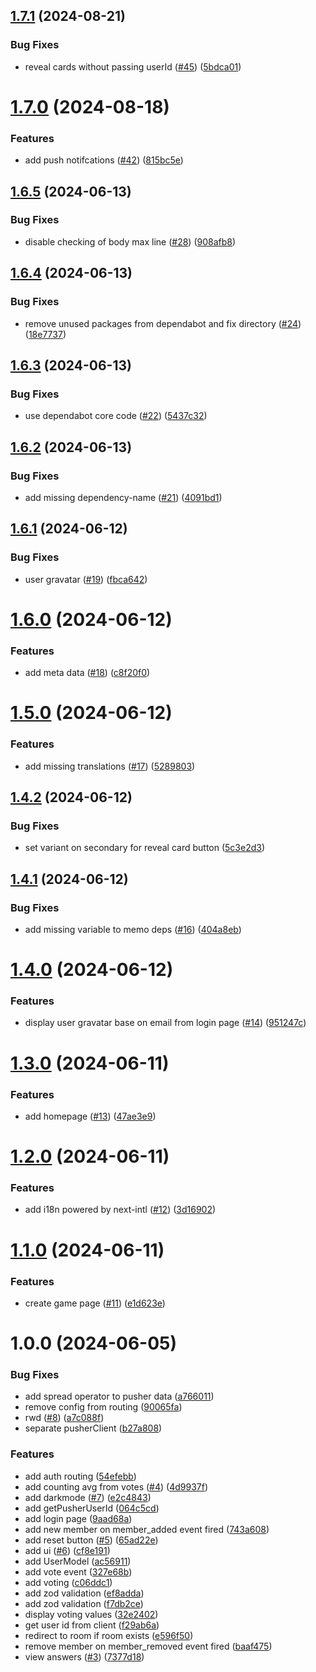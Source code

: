 ## [1.7.1](https://github.com/sebastiansiejek/planning-poker/compare/v1.7.0...v1.7.1) (2024-08-21)


### Bug Fixes

* reveal cards without passing userId ([#45](https://github.com/sebastiansiejek/planning-poker/issues/45)) ([5bdca01](https://github.com/sebastiansiejek/planning-poker/commit/5bdca01688873282940c13a0857f40d375a37451))

# [1.7.0](https://github.com/sebastiansiejek/planning-poker/compare/v1.6.5...v1.7.0) (2024-08-18)


### Features

* add push notifcations ([#42](https://github.com/sebastiansiejek/planning-poker/issues/42)) ([815bc5e](https://github.com/sebastiansiejek/planning-poker/commit/815bc5e57719eb5648955e28aa245aaebab1924c))

## [1.6.5](https://github.com/sebastiansiejek/planning-poker/compare/v1.6.4...v1.6.5) (2024-06-13)


### Bug Fixes

* disable checking of body max line ([#28](https://github.com/sebastiansiejek/planning-poker/issues/28)) ([908afb8](https://github.com/sebastiansiejek/planning-poker/commit/908afb85171c41022cb9ac3cd615dcdcc037bf9a))

## [1.6.4](https://github.com/sebastiansiejek/planning-poker/compare/v1.6.3...v1.6.4) (2024-06-13)


### Bug Fixes

* remove unused packages from dependabot and fix directory ([#24](https://github.com/sebastiansiejek/planning-poker/issues/24)) ([18e7737](https://github.com/sebastiansiejek/planning-poker/commit/18e773720df16b4c1b981fd60a3d8ac551e0e194))

## [1.6.3](https://github.com/sebastiansiejek/planning-poker/compare/v1.6.2...v1.6.3) (2024-06-13)


### Bug Fixes

* use dependabot core code ([#22](https://github.com/sebastiansiejek/planning-poker/issues/22)) ([5437c32](https://github.com/sebastiansiejek/planning-poker/commit/5437c3241383066fddd9115d4e3bff9a8e83e52a))

## [1.6.2](https://github.com/sebastiansiejek/planning-poker/compare/v1.6.1...v1.6.2) (2024-06-13)


### Bug Fixes

* add missing dependency-name ([#21](https://github.com/sebastiansiejek/planning-poker/issues/21)) ([4091bd1](https://github.com/sebastiansiejek/planning-poker/commit/4091bd11639bc0ea07636a151e91e2c61e2b9288))

## [1.6.1](https://github.com/sebastiansiejek/planning-poker/compare/v1.6.0...v1.6.1) (2024-06-12)


### Bug Fixes

* user gravatar ([#19](https://github.com/sebastiansiejek/planning-poker/issues/19)) ([fbca642](https://github.com/sebastiansiejek/planning-poker/commit/fbca6421bb80f1239f62e3228addc2b9eaa5c47a))

# [1.6.0](https://github.com/sebastiansiejek/planning-poker/compare/v1.5.0...v1.6.0) (2024-06-12)


### Features

* add meta data ([#18](https://github.com/sebastiansiejek/planning-poker/issues/18)) ([c8f20f0](https://github.com/sebastiansiejek/planning-poker/commit/c8f20f08189d146a3e283784107f4d005749d739))

# [1.5.0](https://github.com/sebastiansiejek/planning-poker/compare/v1.4.2...v1.5.0) (2024-06-12)


### Features

* add missing translations ([#17](https://github.com/sebastiansiejek/planning-poker/issues/17)) ([5289803](https://github.com/sebastiansiejek/planning-poker/commit/52898031b8025dc44728b82215dc15229c850800))

## [1.4.2](https://github.com/sebastiansiejek/planning-poker/compare/v1.4.1...v1.4.2) (2024-06-12)


### Bug Fixes

* set variant on secondary for reveal card button ([5c3e2d3](https://github.com/sebastiansiejek/planning-poker/commit/5c3e2d30d71d232d82a53988d78a780e2481700f))

## [1.4.1](https://github.com/sebastiansiejek/planning-poker/compare/v1.4.0...v1.4.1) (2024-06-12)


### Bug Fixes

* add missing variable to memo deps ([#16](https://github.com/sebastiansiejek/planning-poker/issues/16)) ([404a8eb](https://github.com/sebastiansiejek/planning-poker/commit/404a8ebd12a3b74213a056368c4d5fa4878de29b))

# [1.4.0](https://github.com/sebastiansiejek/planning-poker/compare/v1.3.0...v1.4.0) (2024-06-12)


### Features

* display user gravatar base on email from login page ([#14](https://github.com/sebastiansiejek/planning-poker/issues/14)) ([951247c](https://github.com/sebastiansiejek/planning-poker/commit/951247c254d9e10eafaf2333f7f3a5d215c9c08e))

# [1.3.0](https://github.com/sebastiansiejek/planning-poker/compare/v1.2.0...v1.3.0) (2024-06-11)


### Features

* add homepage ([#13](https://github.com/sebastiansiejek/planning-poker/issues/13)) ([47ae3e9](https://github.com/sebastiansiejek/planning-poker/commit/47ae3e9d9587391da2847308fc1e438437a84a88))

# [1.2.0](https://github.com/sebastiansiejek/planning-poker/compare/v1.1.0...v1.2.0) (2024-06-11)


### Features

* add i18n powered by next-intl ([#12](https://github.com/sebastiansiejek/planning-poker/issues/12)) ([3d16902](https://github.com/sebastiansiejek/planning-poker/commit/3d169029053fc8b8ef443a09cfebb88db1b91e72))

# [1.1.0](https://github.com/sebastiansiejek/planning-poker/compare/v1.0.0...v1.1.0) (2024-06-11)


### Features

* create game page ([#11](https://github.com/sebastiansiejek/planning-poker/issues/11)) ([e1d623e](https://github.com/sebastiansiejek/planning-poker/commit/e1d623eb83ff6f81c8de686c256dc64967c9aeb8))

# 1.0.0 (2024-06-05)


### Bug Fixes

* add spread operator to pusher data ([a766011](https://github.com/sebastiansiejek/planning-poker/commit/a7660116709feb768aadef6cb5ae3c082ebf9744))
* remove config from routing ([90065fa](https://github.com/sebastiansiejek/planning-poker/commit/90065fa31e3b3a6fa8828504d85d597be0442042))
* rwd ([#8](https://github.com/sebastiansiejek/planning-poker/issues/8)) ([a7c088f](https://github.com/sebastiansiejek/planning-poker/commit/a7c088fb5acb4f033e4860ae197a5509f959fb55))
* separate pusherClient ([b27a808](https://github.com/sebastiansiejek/planning-poker/commit/b27a808e92f97b1a2199b6bc84303bd83fc31e9c))


### Features

* add auth routing ([54efebb](https://github.com/sebastiansiejek/planning-poker/commit/54efebb07e272f122ca33bb2bc4fa23406f0493f))
* add counting avg from votes ([#4](https://github.com/sebastiansiejek/planning-poker/issues/4)) ([4d9937f](https://github.com/sebastiansiejek/planning-poker/commit/4d9937f242c614315b3af5e4de3fe588fc987f13))
* add darkmode ([#7](https://github.com/sebastiansiejek/planning-poker/issues/7)) ([e2c4843](https://github.com/sebastiansiejek/planning-poker/commit/e2c4843de8c6b44632571f5d2a5a0f7486e4f234))
* add getPusherUserId ([064c5cd](https://github.com/sebastiansiejek/planning-poker/commit/064c5cd12f48ecff21575e42b0eacd0d5d96bda5))
* add login page ([9aad68a](https://github.com/sebastiansiejek/planning-poker/commit/9aad68a9cf8166d743e77472bfae73b0332a8716))
* add new member on member_added event fired ([743a608](https://github.com/sebastiansiejek/planning-poker/commit/743a608949be31f12e86cb3aa81fbc95f7800f2c))
* add reset button ([#5](https://github.com/sebastiansiejek/planning-poker/issues/5)) ([65ad22e](https://github.com/sebastiansiejek/planning-poker/commit/65ad22ebe7feff1844cd57b64a1da05be230dfb5))
* add ui ([#6](https://github.com/sebastiansiejek/planning-poker/issues/6)) ([cf8e191](https://github.com/sebastiansiejek/planning-poker/commit/cf8e191a3581c8fbdfd1b206f4d0e7bef791972f))
* add UserModel ([ac56911](https://github.com/sebastiansiejek/planning-poker/commit/ac56911183472c40d1ab6b5b99b605d2b02f6737))
* add vote event ([327e68b](https://github.com/sebastiansiejek/planning-poker/commit/327e68b27dfa35a721bcff4970c3a9692367359c))
* add voting ([c06ddc1](https://github.com/sebastiansiejek/planning-poker/commit/c06ddc1bbeeb25fb04451e0770371909f256c39f))
* add zod validation ([ef8adda](https://github.com/sebastiansiejek/planning-poker/commit/ef8addaf514257854cb35f5409c0d61b04600f60))
* add zod validation ([f7db2ce](https://github.com/sebastiansiejek/planning-poker/commit/f7db2ce88db1804242265c190c685bddc26eeb46))
* display voting values ([32e2402](https://github.com/sebastiansiejek/planning-poker/commit/32e2402bf3464b2722101f409b7113331eb7231a))
* get user id from client ([f29ab6a](https://github.com/sebastiansiejek/planning-poker/commit/f29ab6a1f2b0a6d6f6568e8685b797e734b4177d))
* redirect to room if room exists ([e596f50](https://github.com/sebastiansiejek/planning-poker/commit/e596f506f457c4d72c14784146bf54928db11937))
* remove member on member_removed event fired ([baaf475](https://github.com/sebastiansiejek/planning-poker/commit/baaf4752e3e6523394130a4960ad5515074117a6))
* view answers ([#3](https://github.com/sebastiansiejek/planning-poker/issues/3)) ([7377d18](https://github.com/sebastiansiejek/planning-poker/commit/7377d185e9bc759c44bed97d6b4c62fd0f2e1c39))
